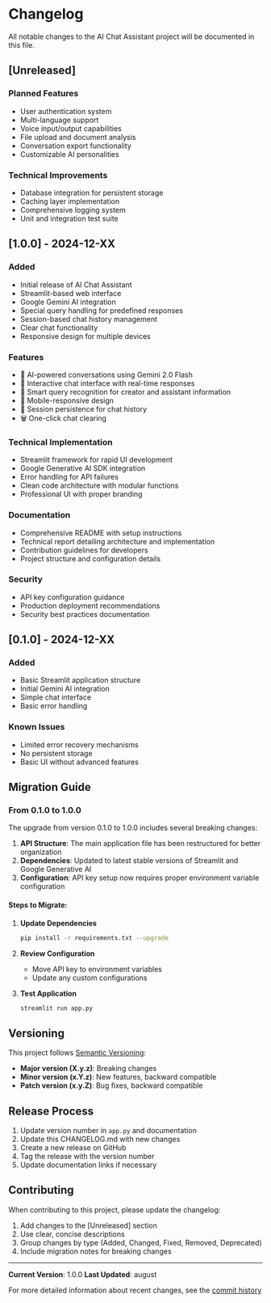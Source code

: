 # Changelog

All notable changes to the AI Chat Assistant project will be documented in this file.


## [Unreleased]

### Planned Features
- User authentication system
- Multi-language support
- Voice input/output capabilities
- File upload and document analysis
- Conversation export functionality
- Customizable AI personalities

### Technical Improvements
- Database integration for persistent storage
- Caching layer implementation
- Comprehensive logging system
- Unit and integration test suite

## [1.0.0] - 2024-12-XX

### Added
- Initial release of AI Chat Assistant
- Streamlit-based web interface
- Google Gemini AI integration
- Special query handling for predefined responses
- Session-based chat history management
- Clear chat functionality
- Responsive design for multiple devices

### Features
- 🤖 AI-powered conversations using Gemini 2.0 Flash
- 💬 Interactive chat interface with real-time responses
- 🧠 Smart query recognition for creator and assistant information
- 📱 Mobile-responsive design
- 🔄 Session persistence for chat history
- 🗑️ One-click chat clearing

### Technical Implementation
- Streamlit framework for rapid UI development
- Google Generative AI SDK integration
- Error handling for API failures
- Clean code architecture with modular functions
- Professional UI with proper branding

### Documentation
- Comprehensive README with setup instructions
- Technical report detailing architecture and implementation
- Contribution guidelines for developers
- Project structure and configuration details

### Security
- API key configuration guidance
- Production deployment recommendations
- Security best practices documentation

## [0.1.0] - 2024-12-XX

### Added
- Basic Streamlit application structure
- Initial Gemini AI integration
- Simple chat interface
- Basic error handling

### Known Issues
- Limited error recovery mechanisms
- No persistent storage
- Basic UI without advanced features

## Migration Guide

### From 0.1.0 to 1.0.0

The upgrade from version 0.1.0 to 1.0.0 includes several breaking changes:

1. **API Structure**: The main application file has been restructured for better organization
2. **Dependencies**: Updated to latest stable versions of Streamlit and Google Generative AI
3. **Configuration**: API key setup now requires proper environment variable configuration

#### Steps to Migrate:

1. **Update Dependencies**
   ```bash
   pip install -r requirements.txt --upgrade
   ```

2. **Review Configuration**
   - Move API key to environment variables
   - Update any custom configurations

3. **Test Application**
   ```bash
   streamlit run app.py
   ```

## Versioning

This project follows [Semantic Versioning](https://semver.org/spec/v1.0.0.html):

- **Major version (X.y.z)**: Breaking changes
- **Minor version (x.Y.z)**: New features, backward compatible
- **Patch version (x.y.Z)**: Bug fixes, backward compatible

## Release Process

1. Update version number in `app.py` and documentation
2. Update this CHANGELOG.md with new changes
3. Create a new release on GitHub
4. Tag the release with the version number
5. Update documentation links if necessary

## Contributing

When contributing to this project, please update the changelog:

1. Add changes to the [Unreleased] section
2. Use clear, concise descriptions
3. Group changes by type (Added, Changed, Fixed, Removed, Deprecated)
4. Include migration notes for breaking changes

---

**Current Version**: 1.0.0
**Last Updated**: august

For more detailed information about recent changes, see the [commit history](https://code.swecha.org/RakeshGajula/ai-chat-assistant)
